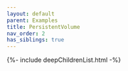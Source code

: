 ```yaml
---
layout: default
parent: Examples
title: PersistentVolume
nav_order: 2
has_siblings: true
---
```

{%- include deepChildrenList.html -%}